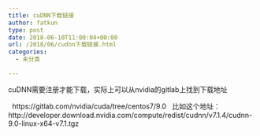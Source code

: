 ```yaml
---
title: cuDNN下载链接
author: fatkun
type: post
date: 2018-06-10T11:00:04+00:00
url: /2018/06/cudnn下载链接.html
categories:
  - 未分类

---
```

<p class="title">  cuDNN需要注册才能下载，实际上可以从nvidia的gitlab上找到下载地址</p>
&nbsp;
https://gitlab.com/nvidia/cuda/tree/centos7/9.0
&nbsp;
比如这个地址：http://developer.download.nvidia.com/compute/redist/cudnn/v7.1.4/cudnn-9.0-linux-x64-v7.1.tgz